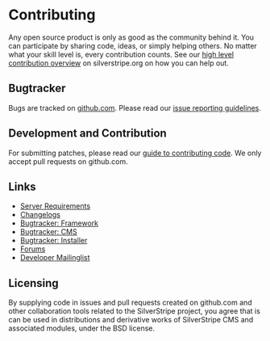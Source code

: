 # Contributing

Any open source product is only as good as the community behind it. You can participate by sharing code, ideas, or simply helping others. No matter what your skill level is, every contribution counts. See our [high level contribution overview](http://silverstripe.org/contributing-to-silverstripe) on silverstripe.org on how you can help out. 

## Bugtracker ##

Bugs are tracked on [github.com](https://github.com/silverstripe/framework/issues). 
Please read our [issue reporting guidelines](http://doc.silverstripe.org/framework/en/misc/contributing/issues).

## Development and Contribution ##

For submitting patches, please read our [guide to contributing code](http://doc.silverstripe.org/framework/en/misc/contributing/code). We only accept pull requests on github.com.

## Links ##

 * [Server Requirements](http://doc.silverstripe.org/framework/en/installation/server-requirements)
 * [Changelogs](http://doc.silverstripe.org/framework/en/changelogs/)
 * [Bugtracker: Framework](https://github.com/silverstripe/sapphire/issues)
 * [Bugtracker: CMS](https://github.com/silverstripe/silverstripe-cms/issues)
 * [Bugtracker: Installer](https://github.com/silverstripe/silverstripe-installer/issues)
 * [Forums](http://silverstripe.org/forums)
 * [Developer Mailinglist](https://groups.google.com/forum/#!forum/silverstripe-dev)

## Licensing

By supplying code in issues and pull requests created on github.com and other collaboration tools
related to the SilverStripe project, you agree that is can be used in distributions and derivative works of 
SilverStripe CMS and associated modules, under the BSD license.